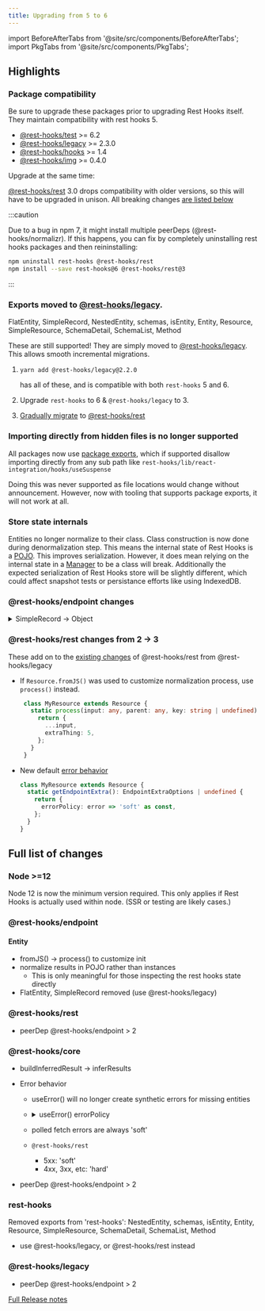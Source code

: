 ```yaml
---
title: Upgrading from 5 to 6
---
```

import BeforeAfterTabs from '@site/src/components/BeforeAfterTabs';
import PkgTabs from '@site/src/components/PkgTabs';

<PkgTabs pkgs="rest-hooks@6 @rest-hooks/rest@3" upgrade />

## Highlights

### Package compatibility

Be sure to upgrade these packages prior to upgrading Rest Hooks itself. They maintain compatibility
with rest hooks 5.

- [@rest-hooks/test](https://www.npmjs.com/package/@rest-hooks/test) >= 6.2
- [@rest-hooks/legacy](https://www.npmjs.com/package/@rest-hooks/legacy) >= 2.3.0
- [@rest-hooks/hooks](https://www.npmjs.com/package/@rest-hooks/hooks) >= 1.4
- [@rest-hooks/img](https://www.npmjs.com/package/@rest-hooks/img) >= 0.4.0

Upgrade at the same time:

[@rest-hooks/rest](https://www.npmjs.com/package/@rest-hooks/rest) 3.0 drops compatibility with
older versions, so this will have to be upgraded in unison. All breaking changes [are listed below](#rest-hooksrest-changes-from-2---3)

:::caution

Due to a bug in npm 7, it might install multiple peerDeps (@rest-hooks/normalizr). If
this happens, you can fix by completely uninstalling rest hooks packages and then reininstalling:

```bash
npm uninstall rest-hooks @rest-hooks/rest
npm install --save rest-hooks@6 @rest-hooks/rest@3
```

:::

### Exports moved to [@rest-hooks/legacy](https://www.npmjs.com/package/@rest-hooks/legacy).

FlatEntity, SimpleRecord, NestedEntity, schemas, isEntity, Entity, Resource, SimpleResource, SchemaDetail, SchemaList, Method

These are still supported! They are simply moved to [@rest-hooks/legacy](https://www.npmjs.com/package/@rest-hooks/legacy). This allows smooth incremental migrations.

1. `yarn add @rest-hooks/legacy@2.2.0`

    has all of these, and is compatible with both `rest-hooks` 5 and 6.
2. Upgrade `rest-hooks` to 6 & `@rest-hooks/legacy` to 3.
3. [Gradually migrate](https://resthooks.io/docs/upgrade/upgrading-to-5#rest-hooksrest) to [@rest-hooks/rest](https://www.npmjs.com/package/@rest-hooks/rest)

### Importing directly from hidden files is no longer supported

All packages now use [package exports](https://webpack.js.org/guides/package-exports/), which if
supported disallow importing directly from any sub path like `rest-hooks/lib/react-integration/hooks/useSuspense`

Doing this was never supported as file locations would change without announcement. However, now
with tooling that supports package exports, it will not work at all.

### Store state internals

Entities no longer normalize to their class. Class construction is now done during denormalization step.
This means the internal state of Rest Hooks is a [POJO](https://en.wikipedia.org/wiki/Plain_old_Java_object). This
improves serialization. However, it does mean relying on the internal state in a [Manager](https://resthooks.io/docs/api/Manager)
to be a class will break. Additionally the expected serialization of Rest Hooks store will be slightly different, which
could affect snapshot tests or persistance efforts like using IndexedDB.

### @rest-hooks/endpoint changes

<details><summary>SimpleRecord -> Object</summary>

SimpleRecord was removed (though available in [@rest-hooks/legacy](https://www.npmjs.com/package/@rest-hooks/legacy))

[Object](https://resthooks.io/docs/api/Object) can be used instead

<BeforeAfterTabs>

```ts
export class Address extends SimpleRecord {
  readonly street: string = '';
  readonly suite: string = '';
  readonly city: string = '';
  readonly zipcode: string = '';
  readonly createdAt: Date = new Date(0);

  static schema = {
    createdAt: Date,
  };
}
```

<!--after-->

```ts
export const Address = {
  street: '',
  suite: '',
  city: '',
  zipcode: '',
  date: Date,
};
```

</BeforeAfterTabs>

</details>

### @rest-hooks/rest changes from 2 -> 3

These add on to the [existing changes](https://resthooks.io/docs/upgrade/upgrading-to-5#rest-hooksrest) of @rest-hooks/rest from @rest-hooks/legacy

- If `Resource.fromJS()` was used to customize normalization process, use `process()` instead.

   ```ts
    class MyResource extends Resource {
      static process(input: any, parent: any, key: string | undefined): any {
        return {
          ...input,
          extraThing: 5,
        };
      }
    }
    ```

- New default [error behavior](#rest-hookscore)
    ```ts title="To keep existing"
    class MyResource extends Resource {
      static getEndpointExtra(): EndpointExtraOptions | undefined {
        return {
          errorPolicy: error => 'soft' as const,
        };
      }
    }
    ```

## Full list of changes

### Node >=12

Node 12 is now the minimum version required. This only applies if Rest Hooks
is actually used within node. (SSR or testing are likely cases.)

### @rest-hooks/endpoint

#### Entity

- fromJS() -> process() to customize init
- normalize results in POJO rather than instances
  - This is only meaningful for those inspecting the rest hooks state directly
- FlatEntity, SimpleRecord removed (use @rest-hooks/legacy)

### @rest-hooks/rest

- peerDep @rest-hooks/endpoint > 2

### @rest-hooks/core

- buildInferredResult -> inferResults
- Error behavior

  - useError() will no longer create synthetic errors for missing entities
  - <details><summary>useError() errorPolicy</summary>

    #### EndpointExtraOptions

    ```ts
    interface EndpointExtraOptions {
      //...rest
      errorPolicy?: (error: any) => 'soft' | undefined;
    }
    ```

    #### 'soft' vs `undefined`

    - 'soft' avoids errors if existing results are still available (even if stale)
    - `undefined` (hard error) means any error always falls

    #### @rest-hooks/rest

    New default policy: 5xx are soft, else hard.

    `@rest-hooks/rest` is where errors have 'status' members. This concept does not exist in base Endpoints.

    ```ts
      static getEndpointExtra(): EndpointExtraOptions | undefined {
        return;
        return {
          errorPolicy: error =>
            error.status >= 500 ? ('soft' as const) : undefined,
        };
      }
    ```

    #### PollingSubscription

    ```ts
              // never break when data already exists
              errorPolicy: () => 'soft' as const,
    ```

    #### @rest-hooks/legacy - Resource

    Existing policy was to always be 'soft' no matter what. This maintains that behavior.

    ```ts
      /** @deprecated */
      /** Get the request options for this SimpleResource  */
      static getFetchOptions(): FetchOptions | undefined {
        return {
          errorPolicy: () => 'soft' as const,
        };
      }
    ```

    https://github.com/coinbase/rest-hooks/pull/971

     </details>

  - polled fetch errors are always 'soft'
  - `@rest-hooks/rest`
    - 5xx: 'soft'
    - 4xx, 3xx, etc: 'hard'

- peerDep @rest-hooks/endpoint > 2

### rest-hooks

Removed exports from 'rest-hooks': NestedEntity, schemas, isEntity, Entity, Resource, SimpleResource, SchemaDetail, SchemaList, Method

- use @rest-hooks/legacy, or @rest-hooks/rest instead

### @rest-hooks/legacy

- peerDep @rest-hooks/endpoint > 2

[Full Release notes](https://github.com/coinbase/rest-hooks/releases/tag/rest-hooks%406.0.0)

